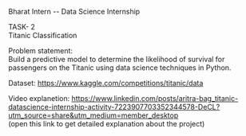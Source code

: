 Bharat Intern --  Data Science Internship

TASK- 2  
Titanic Classification

Problem statement:  
Build a predictive model to determine the likelihood of survival for passengers on the Titanic using data science techniques in Python.

Dataset: 
 https://www.kaggle.com/competitions/titanic/data

Video explanetion: 
 https://www.linkedin.com/posts/aritra-bag_titanic-datascience-internship-activity-7223907703352344578-DeCL?utm_source=share&utm_medium=member_desktop  
(open this link to get detailed explanation about the project)
